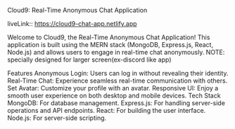 Cloud9: Real-Time Anonymous Chat Application 

liveLink::  https://cloud9-chat-app.netlify.app


Welcome to Cloud9, the Real-Time Anonymous Chat Application! This application is built using the MERN stack (MongoDB, Express.js, React, Node.js) and allows users to engage in real-time chat anonymously.
NOTE: specially designed for larger screen(ex-discord like app)

Features
Anonymous Login: Users can log in without revealing their identity.
Real-Time Chat: Experience seamless real-time communication with others.
Set Avatar: Customize your profile with an avatar.
Responsive UI: Enjoy a smooth user experience on both desktop and mobile devices.
Tech Stack
MongoDB: For database management.
Express.js: For handling server-side operations and API endpoints.
React: For building the user interface.
Node.js: For server-side scripting.
